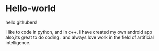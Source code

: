 # Hello-world
hello githubers!

i like to code in python, and in c++.
i have created my own android app also,its great to do coding .
and always love work in the field of artificial intelligence.

